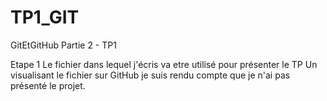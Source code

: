 # TP1_GIT
GitEtGitHub Partie 2 - TP1

Etape 1
Le fichier dans lequel j'écris va etre utilisé pour présenter le TP
Un visualisant le fichier sur GitHub je suis rendu compte que je n'ai pas présenté le projet.
